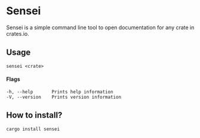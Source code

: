 # Sensei
Sensei is a simple command line tool to open documentation for any crate in crates.io. 

## Usage 

`sensei <crate>`

#### Flags
```
-h, --help       Prints help information
-V, --version    Prints version information
``` 
## How to install?
`cargo install sensei`

